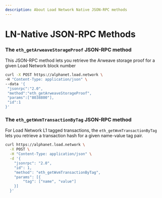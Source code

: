 ```yaml
---
description: About Load Network Native JSON-RPC methods
---
```


# LN-Native JSON-RPC Methods

### The `eth_getArweaveStorageProof` JSON-RPC method

This JSON-RPC method lets you retrieve the Arweave storage proof for a given Load Network block number

```bash
curl -X POST https://alphanet.load.network \
-H "Content-Type: application/json" \
--data '{
 "jsonrpc":"2.0",
 "method":"eth_getArweaveStorageProof",
 "params":["8038800"],
 "id":1
}'
```

### The `eth_getWvmTransactionByTag` JSON-RPC method

For Load Network L1 tagged transactions, the `eth_getWvmTransactionByTag` lets you retrieve a transaction hash for a given name-value tag pair.

```bash
curl https://alphanet.load.network \
  -X POST \
  -H "Content-Type: application/json" \
  -d '{
    "jsonrpc": "2.0",
    "id": 1,
    "method": "eth_getWvmTransactionByTag",
    "params": [{
        "tag": ["name", "value"]
    }]
  }'
```
